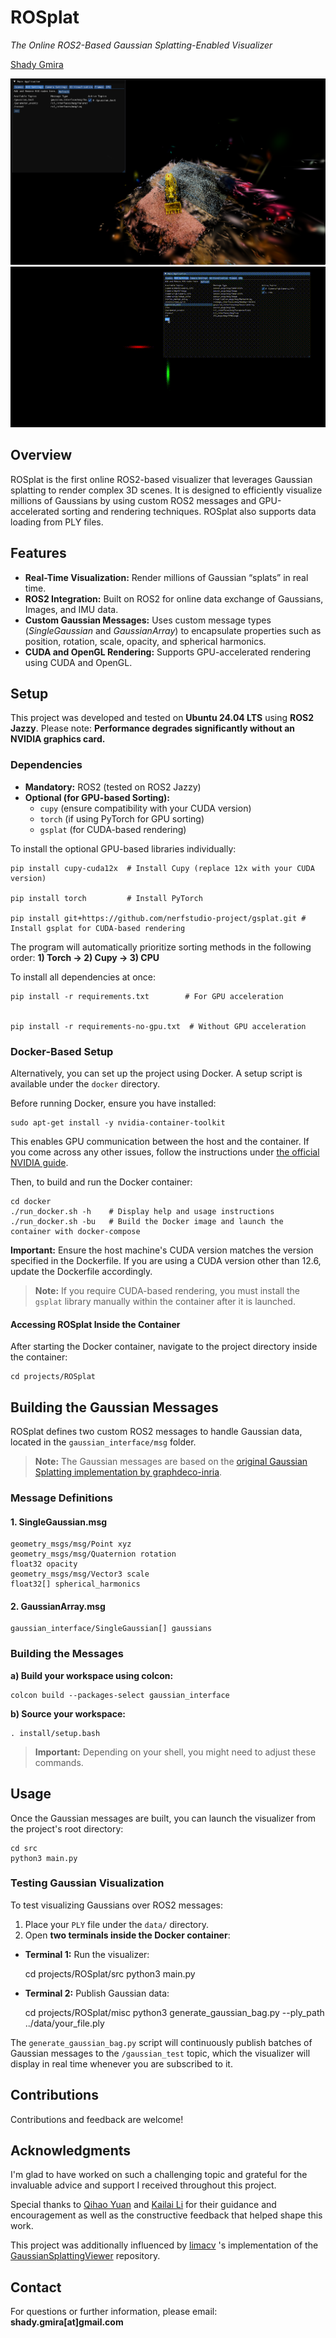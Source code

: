 ROSplat
=======

_The Online ROS2-Based Gaussian Splatting-Enabled Visualizer_

[Shady Gmira](https://www.linkedin.com/in/shady-gmira-ba678121a/)

![Project Image](https://github.com/shadygm/ROSplat/blob/main/assets/images/image.png) ![Demo Animation](https://github.com/shadygm/ROSplat/raw/main/assets/gifs/output.gif)

Overview
--------

ROSplat is the first online ROS2-based visualizer that leverages Gaussian splatting to render complex 3D scenes. It is designed to efficiently visualize millions of Gaussians by using custom ROS2 messages and GPU-accelerated sorting and rendering techniques. ROSplat also supports data loading from PLY files.

Features
--------

*   **Real-Time Visualization:** Render millions of Gaussian “splats” in real time.
*   **ROS2 Integration:** Built on ROS2 for online data exchange of Gaussians, Images, and IMU data.
*   **Custom Gaussian Messages:** Uses custom message types (_SingleGaussian_ and _GaussianArray_) to encapsulate properties such as position, rotation, scale, opacity, and spherical harmonics.
*   **CUDA and OpenGL Rendering:** Supports GPU-accelerated rendering using CUDA and OpenGL.

Setup
-----

This project was developed and tested on **Ubuntu 24.04 LTS** using **ROS2 Jazzy**. Please note: **Performance degrades significantly without an NVIDIA graphics card.**

### Dependencies

*   **Mandatory:** ROS2 (tested on ROS2 Jazzy)
*   **Optional (for GPU-based Sorting):**
    *   `cupy` (ensure compatibility with your CUDA version)
    *   `torch` (if using PyTorch for GPU sorting)
    *   `gsplat` (for CUDA-based rendering)

To install the optional GPU-based libraries individually:

    pip install cupy-cuda12x  # Install Cupy (replace 12x with your CUDA version)

    pip install torch         # Install PyTorch

    pip install git+https://github.com/nerfstudio-project/gsplat.git # Install gsplat for CUDA-based rendering
The program will automatically prioritize sorting methods in the following order: **1) Torch → 2) Cupy → 3) CPU**

To install all dependencies at once:

    pip install -r requirements.txt        # For GPU acceleration


    pip install -r requirements-no-gpu.txt  # Without GPU acceleration

### Docker-Based Setup

Alternatively, you can set up the project using Docker. A setup script is available under the `docker` directory.

Before running Docker, ensure you have installed:

    sudo apt-get install -y nvidia-container-toolkit

This enables GPU communication between the host and the container. If you come across any other issues, follow the instructions under [the official NVIDIA guide](https://docs.nvidia.com/datacenter/cloud-native/container-toolkit/latest/install-guide.html).

Then, to build and run the Docker container:

    cd docker
    ./run_docker.sh -h    # Display help and usage instructions
    ./run_docker.sh -bu   # Build the Docker image and launch the container with docker-compose

**Important:** Ensure the host machine's CUDA version matches the version specified in the Dockerfile. If you are using a CUDA version other than 12.6, update the Dockerfile accordingly.

> **Note:** If you require CUDA-based rendering, you must install the `gsplat` library manually within the container after it is launched.

#### Accessing ROSplat Inside the Container

After starting the Docker container, navigate to the project directory inside the container:

    cd projects/ROSplat

Building the Gaussian Messages
------------------------------

ROSplat defines two custom ROS2 messages to handle Gaussian data, located in the `gaussian_interface/msg` folder.

> **Note:** The Gaussian messages are based on the [original Gaussian Splatting implementation by graphdeco-inria](https://github.com/graphdeco-inria/gaussian-splatting).

### Message Definitions

#### 1\. SingleGaussian.msg

    geometry_msgs/msg/Point xyz
    geometry_msgs/msg/Quaternion rotation
    float32 opacity
    geometry_msgs/msg/Vector3 scale
    float32[] spherical_harmonics

#### 2\. GaussianArray.msg

    gaussian_interface/SingleGaussian[] gaussians

### Building the Messages

**a) Build your workspace using colcon:**

    colcon build --packages-select gaussian_interface

**b) Source your workspace:**

    . install/setup.bash

> **Important:** Depending on your shell, you might need to adjust these commands.

Usage
-----

Once the Gaussian messages are built, you can launch the visualizer from the project's root directory:

    cd src
    python3 main.py

### Testing Gaussian Visualization

To test visualizing Gaussians over ROS2 messages:

1.  Place your `PLY` file under the `data/` directory.
2.  Open **two terminals inside the Docker container**:

*   **Terminal 1:** Run the visualizer:

    cd projects/ROSplat/src
    python3 main.py

*   **Terminal 2:** Publish Gaussian data:

    cd projects/ROSplat/misc
    python3 generate_gaussian_bag.py --ply_path ../data/your_file.ply

The `generate_gaussian_bag.py` script will continuously publish batches of Gaussian messages to the `/gaussian_test` topic, which the visualizer will display in real time whenever you are subscribed to it.

Contributions
-------------

Contributions and feedback are welcome!

Acknowledgments
---------------

I'm glad to have worked on such a challenging topic and grateful for the invaluable advice and support I received throughout this project.

Special thanks to [Qihao Yuan](https://scholar.google.com/citations?user=14GwKcMAAAAJ&hl=en) and [Kailai Li](https://kailaili.github.io/) for their guidance and encouragement as well as the constructive feedback that helped shape this work.

This project was additionally influenced by [limacv](https://github.com/limacv) 's implementation of the [GaussianSplattingViewer](https://github.com/limacv/GaussianSplattingViewer) repository.

Contact
-------

For questions or further information, please email: **shady.gmira\[at\]gmail.com**